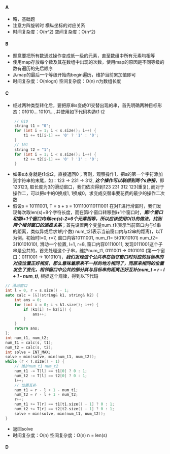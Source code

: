 #### A
* 略，基础题
* 注意方阵旋转时 横纵坐标的对应关系
* 时间复杂度：O(n^2) 空间复杂度：O(n^2)
#### B
* 题意要把所有数通过操作变成低一级的元素，直至数组中所有元素均相等
* 使用map存放每个数及其在数组中出现的次数，使用map的原因是不同等级的数有遍历的先后顺序
* 从map的最后一个等级开始向begin遍历，维护当前累加值即可
* 时间复杂度：O(nlogn) 空间复杂度：O(n) n为数组长度
#### C
* 经过两种类型转化后，要把原串s变成01交替出现的串，首先明确两种目标形态：01010...  10101..., 并使用如下代码构造t1 t2
```c++
    // 010
	string t1 = "0";
	for (int i = 1; i < s.size(); i++) {
		t1 += t1[i-1] == '0' ? '1' : '0';
	}
    // 101
	string t2 = "1";
	for (int i = 1; i < s.size(); i++) {
		t2 += t2[i-1] == '0' ? '1' : '0';
	}
```
* 如果s本身就是t1或t2，直接返回0；否则，观察操作1，把s的第一个字符添加到字符串的末尾，如：123 -> 231 -> 312, ***这个操作可以联想到两个s拼接***，即123123, 取长度为3的滑动窗口，我们依次得到123 231 312 123(重复), 而对于操作二，可以把s中的0换成1, 1换成0，求变成交替串要花费的最少的操作二次数
* 假设s = 10111001, T = s + s = 1011100110111001 在对T进行滑窗时，我们发现每次取len(s)=8个字符长度，而在第i个窗口转移到i+1个窗口时，***第i个窗口和第i+1个窗口内有len(s)-2=6个元素相等，所以应该使用O(1)的做法，找到两个相邻窗口的递推关系***；首先设置两个变量num\_t1(表示当前窗口内与t1串的距离，类似异或后求1的个数) num\_t2(表示当前窗口内与t2串的距离)，以T为例，初始时l=0, r=7, 窗口内容10111001, num\_t1= 5(01010101) num\_t2= 3(10101010), 滑动一个位置, l=1, r=8, 窗口内容01110011, 发现0111001这个子串是公共的，首先处理这个子串，维护num\_t1, 0111001 -> 0101010 (第一个窗口：0111001 -> 1010101)，***我们发现这个公共串在相邻窗口时对应的目标串的对应位置正好相反，那么意味着原来不一样的地方相同了，而原来相同的位置发生了变化，相邻窗口中公共的部分其与目标串的距离正好互补(num\_t = r - l + 1 - num\_t)***, 根据这个规律，得到以下代码
```c++
// 滑动窗口
int l = 0, r = s.size() - 1;
auto calc = [&](string& k1, string& k2) {
	int ans = 0;
	for (int i = 0; i < k1.size(); i++) {
		if (k1[i] != k2[i]) {
			ans++;
		}
	}
	return ans;
};
int num_t1, num_t2;
num_t1 = calc(s, t1);
num_t2 = calc(s, t2);
int solve = INT_MAX;
solve = min(solve, min(num_t1, num_t2));
while (r < T.size() - 1) {
	// 维护num_t1 num_t2
	num_t1 -= T[l] == t1[0] ? 0 : 1;
	num_t2 -= T[l] == t2[0] ? 0 : 1;
	l++;
	// 位置互补
	num_t1 = r - l + 1 - num_t1;
	num_t2 = r - l + 1 - num_t2;
	r++;
	num_t1 += T[r] == t1[t1.size() - 1] ? 0 : 1;
	num_t2 += T[r] == t2[t2.size() - 1] ? 0 : 1;
	solve = min(solve, min(num_t1, num_t2));
}
```
* 返回solve
* 时间复杂度：O(n) 空间复杂度：O(n) n = len(s)
#### D
